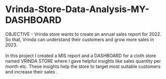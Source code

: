 # Vrinda-Store-Data-Analysis-MY-DASHBOARD
OBJECTIVE - Vrinda store wants to create an annual sales report for 2022.<br>
            So that, Vrinda can understand their customers and grow more sales in 2023.
<br>
<br>
In this project I created a MIS report and a DASHBOARD for a cloth store named VRINDA STORE where I gave helpful insights like sales quantity per month etc. These insights help the store to target most suitable customers and increase their sales .
